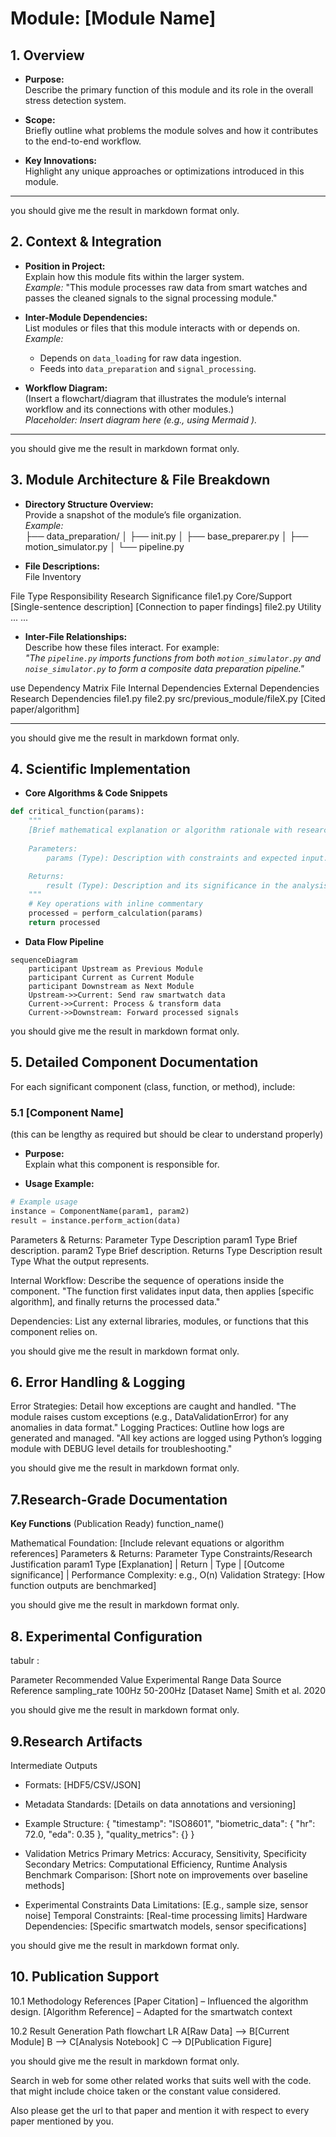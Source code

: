 # Module: [Module Name]

## 1. Overview
- **Purpose:**  
  Describe the primary function of this module and its role in the overall stress detection system.

- **Scope:**  
  Briefly outline what problems the module solves and how it contributes to the end-to-end workflow.

- **Key Innovations:**  
  Highlight any unique approaches or optimizations introduced in this module.

---
you should give me the result in markdown format only.

## 2. Context & Integration
- **Position in Project:**  
  Explain how this module fits within the larger system.  
  _Example:_ "This module processes raw data from smart watches and passes the cleaned signals to the signal processing module."

- **Inter-Module Dependencies:**  
  List modules or files that this module interacts with or depends on.  
  _Example:_  
  - Depends on `data_loading` for raw data ingestion.  
  - Feeds into `data_preparation` and `signal_processing`.

- **Workflow Diagram:**  
  (Insert a flowchart/diagram that illustrates the module’s internal workflow and its connections with other modules.)  
  _Placeholder: Insert diagram here (e.g., using Mermaid )._

---
you should give me the result in markdown format only.

## 3. Module Architecture & File Breakdown
- **Directory Structure Overview:**  
  Provide a snapshot of the module’s file organization.  
  _Example:_  
├── data_preparation/ │ ├── init.py │ ├── base_preparer.py │ ├── motion_simulator.py │ └── pipeline.py


- **File Descriptions:**  
File Inventory

File	Type	Responsibility	Research Significance
file1.py	Core/Support	[Single-sentence description]	[Connection to paper findings]
file2.py	Utility	...	...

- **Inter-File Relationships:**  
Describe how these files interact. For example:  
_"The `pipeline.py` imports functions from both `motion_simulator.py` and `noise_simulator.py` to form a composite data preparation pipeline."_

use Dependency Matrix
File	Internal Dependencies	External Dependencies	Research Dependencies
file1.py	file2.py	src/previous_module/fileX.py	[Cited paper/algorithm]

-----
you should give me the result in markdown format only.

## 4. Scientific Implementation
- **Core Algorithms & Code Snippets**
```python
def critical_function(params):
    """
    [Brief mathematical explanation or algorithm rationale with research context]
    
    Parameters:
        params (Type): Description with constraints and expected input.

    Returns:
        result (Type): Description and its significance in the analysis.
    """
    # Key operations with inline commentary
    processed = perform_calculation(params)
    return processed

```

- **Data Flow Pipeline**
```mermaid
sequenceDiagram
    participant Upstream as Previous Module
    participant Current as Current Module
    participant Downstream as Next Module
    Upstream->>Current: Send raw smartwatch data
    Current->>Current: Process & transform data
    Current->>Downstream: Forward processed signals
```
you should give me the result in markdown format only.

## 5. Detailed Component Documentation
For each significant component (class, function, or method), include:

### 5.1 [Component Name]
(this can be lengthy as required but should be clear to understand properly)
- **Purpose:**  
Explain what this component is responsible for.

- **Usage Example:**  
```python
# Example usage
instance = ComponentName(param1, param2)
result = instance.perform_action(data)
```
Parameters & Returns:
Parameter	Type	Description
param1	Type	Brief description.
param2	Type	Brief description.
Returns	Type	Description
result	Type	What the output represents.

Internal Workflow:
Describe the sequence of operations inside the component.
"The function first validates input data, then applies [specific algorithm], and finally returns the processed data."

Dependencies:
List any external libraries, modules, or functions that this component relies on.

you should give me the result in markdown format only.

## 6. Error Handling & Logging

Error Strategies:
Detail how exceptions are caught and handled.
"The module raises custom exceptions (e.g., DataValidationError) for any anomalies in data format."
Logging Practices:
Outline how logs are generated and managed.
"All key actions are logged using Python’s logging module with DEBUG level details for troubleshooting."

you should give me the result in markdown format only.

## 7.Research-Grade Documentation
**Key Functions** (Publication Ready)
function_name()

Mathematical Foundation: [Include relevant equations or algorithm references]
Parameters & Returns:
Parameter	Type	Constraints/Research Justification
param1	Type	[Explanation]
| Return | Type | [Outcome significance] |
Performance Complexity: e.g., O(n)
Validation Strategy: [How function outputs are benchmarked]


you should give me the result in markdown format only.

## 8. Experimental Configuration
tabulr :

Parameter	Recommended Value	Experimental Range	Data Source	Reference
sampling_rate	100Hz	50-200Hz	[Dataset Name]	Smith et al. 2020

you should give me the result in markdown format only.

## 9.Research Artifacts

Intermediate Outputs
- Formats: [HDF5/CSV/JSON]
- Metadata Standards: [Details on data annotations and versioning]
- Example Structure:
{
  "timestamp": "ISO8601",
  "biometric_data": {
    "hr": 72.0,
    "eda": 0.35
  },
  "quality_metrics": {}
}


- Validation Metrics
Primary Metrics: Accuracy, Sensitivity, Specificity
Secondary Metrics: Computational Efficiency, Runtime Analysis
Benchmark Comparison: [Short note on improvements over baseline methods]


- Experimental Constraints
Data Limitations: [E.g., sample size, sensor noise]
Temporal Constraints: [Real-time processing limits]
Hardware Dependencies: [Specific smartwatch models, sensor specifications]

you should give me the result in markdown format only.

## 10. Publication Support

10.1 Methodology References
[Paper Citation] – Influenced the algorithm design.
[Algorithm Reference] – Adapted for the smartwatch context

10.2 Result Generation Path
flowchart LR
    A[Raw Data] --> B[Current Module]
    B --> C[Analysis Notebook]
    C --> D[Publication Figure]

you should give me the result in markdown format only.





Search in web for some other related works that suits well with the code. that might include choice taken or the constant value considered.

Also please get the url to that paper and mention it with respect to every paper mentioned by you.